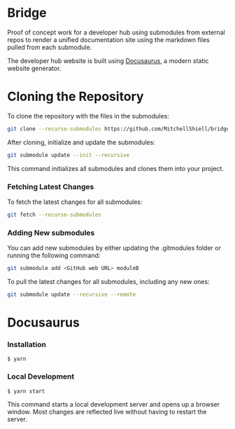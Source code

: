 # Bridge

Proof of concept work for a developer hub using submodules from external repos to render a unified documentation site using the markdown files pulled from each submodule. 

The developer hub website is built using [Docusaurus](https://docusaurus.io/), a modern static website generator.

# Cloning the Repository

To clone the repository with the files in the submodules:

```bash
git clone --recurse-submodules https://github.com/MitchellShiell/bridge.git
```

After cloning, initialize and update the submodules:

```bash
git submodule update --init --recursive
```

This command initializes all submodules and clones them into your project.

### Fetching Latest Changes

To fetch the latest changes for all submodules:

```bash
git fetch --recurse-submodules
```

### Adding New submodules

You can add new submodules by either updating the .gitmodules folder or running the following command:

```bash
git submodule add <GitHub web URL> moduleB
```

To pull the latest changes for all submodules, including any new ones:

```bash
git submodule update --recursive --remote
```

# Docusaurus

### Installation

```
$ yarn
```

### Local Development

```
$ yarn start
```

This command starts a local development server and opens up a browser window. Most changes are reflected live without having to restart the server.
